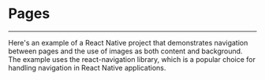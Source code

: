 # Pages
----
<p>Here's an example of a React Native project that demonstrates navigation between pages and the use of images as both content and background. The example uses the react-navigation library, which is a popular choice for handling navigation in React Native applications.
</p>

 
